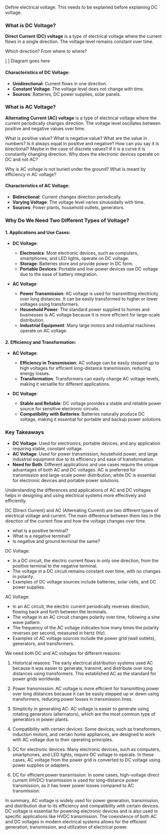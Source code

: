 Define electrical voltage. This needs to be explained before explaining DC voltage.

### What is DC Voltage?

**Direct Current (DC) voltage** is a type of electrical voltage where the current flows in a single direction. The voltage level remains constant over time.

Which direction? From where to where?

[ ] Diagram goes here

#### Characteristics of DC Voltage:
- **Unidirectional**: Current flows in one direction.
- **Constant Voltage**: The voltage level does not change with time.
- **Sources**: Batteries, DC power supplies, solar panels.

### What is AC Voltage?

**Alternating Current (AC) voltage** is a type of electrical voltage where the current periodically changes direction. The voltage level oscillates between positive and negative values over time.

What is positive value?
What is negative value?
What are the value in numbers?
Is it always equal in positive and negative?
How can you say it is birectional? Maybe in the case of discrete values? If it is a curve it is constantly changing direction.
Why does the electronic devices operate on DC and not AC?

Why is AC voltage is not buried under the ground?
What is meant by efficiency in AC voltage?

#### Characteristics of AC Voltage:
- **Bidirectional**: Current changes direction periodically.
- **Varying Voltage**: The voltage level varies sinusoidally with time.
- **Sources**: Power plants, household outlets, generators.

### Why Do We Need Two Different Types of Voltage?

#### 1. **Applications and Use Cases**:

- **DC Voltage**:
  - **Electronics**: Most electronic devices, such as computers, smartphones, and LED lights, operate on DC voltage.
  - **Storage**: Batteries store and provide power in DC form.
  - **Portable Devices**: Portable and low-power devices  use DC voltage due to the ease of battery integration.

- **AC Voltage**:
  - **Power Transmission**: AC voltage is used for transmitting electricity over long distances. It can be easily transformed to higher or lower voltages using transformers.
  - **Household Power**: The standard power supplied to homes and businesses is AC voltage because it is more efficient for large-scale distribution.
  - **Industrial Equipment**: Many large motors and industrial machines operate on AC voltage.

#### 2. **Efficiency and Transformation**:

- **AC Voltage**:
  - **Efficiency in Transmission**: AC voltage can be easily stepped up to high voltages for efficient long-distance transmission, reducing energy losses.
  - **Transformation**: Transformers can easily change AC voltage levels, making it versatile for different applications.

- **DC Voltage**:
  - **Stable and Reliable**: DC voltage provides a stable and reliable power source for sensitive electronic circuits.
  - **Compatibility with Batteries**: Batteries naturally produce DC voltage, making it essential for portable and backup power solutions.

### Key Takeaways

- **DC Voltage**: Used for electronics, portable devices, and any application requiring stable, constant voltage.
- **AC Voltage**: Used for power transmission, household power, and large industrial equipment due to its efficiency and ease of transformation.
- **Need for Both**: Different applications and use cases require the unique advantages of both AC and DC voltages. AC is preferred for transmission and large-scale power distribution, while DC is essential for electronic devices and portable power solutions.

Understanding the differences and applications of AC and DC voltages helps in designing and using electrical systems more effectively and efficiently.

DC (Direct Current) and AC (Alternating Current) are two different types of electrical voltage and current. The main difference between them lies in the direction of the current flow and how the voltage changes over time.

- what is a positive terminal?
- What is a negative terminal?
- Is negative and ground terminal the same?

DC Voltage:
- In a DC circuit, the electric current flows in only one direction, from the positive terminal to the negative terminal.
- The voltage in a DC circuit remains constant over time, with no changes in polarity.
- Examples of DC voltage sources include batteries, solar cells, and DC power supplies.

AC Voltage:
- In an AC circuit, the electric current periodically reverses direction, flowing back and forth between the terminals.
- The voltage in an AC circuit changes polarity over time,  following a sine wave pattern.
- The frequency of the AC voltage indicates how many times the polarity reverses per second, measured in hertz (Hz).
- Examples of AC voltage sources include the power grid (wall outlets), generators, and transformers.

We need both DC and AC voltages for different reasons:

1. Historical reasons: The early electrical distribution systems used AC because it was easier to generate, transmit, and distribute over long distances using transformers. This established AC as the standard for power grids worldwide.

2. Power transmission: AC voltage is more efficient for transmitting power over long distances because it can be easily stepped up or down using transformers, reducing power losses in transmission lines.

3. Simplicity in generating AC: AC voltage is easier to generate using rotating generators (alternators), which are the most common type of generators in power plants.

4. Compatibility with certain devices: Some devices, such as transformers, induction motors, and certain home appliances, are designed to work with AC voltage due to their operating principles.

5. DC for electronic devices: Many electronic devices, such as computers, smartphones, and LED lights, require DC voltage to operate. In these cases, AC voltage from the power grid is converted to DC voltage using power supplies or adapters.

6. DC for efficient power transmission: In some cases, high-voltage direct current (HVDC) transmission is used for long-distance power transmission, as it has lower power losses compared to AC transmission.

In summary, AC voltage is widely used for power generation, transmission, and distribution due to its efficiency and compatibility with certain devices. DC voltage is essential for powering electronic devices and is also used in specific applications like HVDC transmission. The coexistence of both AC and DC voltages in modern electrical systems allows for the efficient generation, transmission, and utilization of electrical power.
